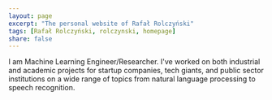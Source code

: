 ```yaml
---
layout: page
excerpt: "The personal website of Rafał Rolczyński"
tags: [Rafał Rolczyński, rolczynski, homepage]
share: false
---
```


I am Machine Learning Engineer/Researcher. I've worked on both industrial and academic projects for startup companies,
tech giants, and public sector institutions on a wide range of topics from natural language processing to speech recognition.
